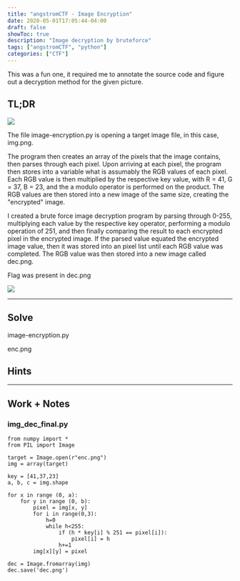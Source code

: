 ```yaml
---
title: "angstromCTF - Image Encryption"
date: 2020-05-01T17:05:44-04:00
draft: false
showToc: true
description: "Image decryption by bruteforce"
tags: ["angstromCTF", "python"]
categories: ["CTF"]
---
```

<!-- ---
layout: post
title: Image Encryption - Angstrom
subtitle: My solution to the Image Encryption challenge on AngstromCTF
image: /assets/img/angstrom/postimage.png
tags: angstromctf
--- -->

This was a fun one, it required me to annotate the source code and figure out a decryption method for the given picture.


## TL;DR

![](/angstrom/enc.png)


The file image-encryption.py is opening a target image file, in this case, img.png.

The program then creates an array of the pixels that the image contains, then parses through each pixel. Upon arriving at each pixel, the program then stores into a variable what is assumably the RGB values of each pixel. Each RGB value is then multiplied by the respective key value, with R = 41, G = 37, B = 23, and the a modulo operator is performed on the product. The RGB values are then stored into a new image of the same size, creating the "encrypted" image.


I created a brute force image decryption program by parsing through 0-255, multiplying each value by the respective key operator, performing a modulo operation of 251, and then finally comparing the result to each encrypted pixel in the encrypted image. If the parsed value equated the encrypted image value, then it was stored into an pixel list until each RGB value was completed. The RGB value was then stored into a new image called dec.png.

Flag was present in dec.png

![](/angstrom/dec.png)

---
## Solve

image-encryption.py 

enc.png

## Hints


---
## Work + Notes

### img_dec_final.py

```
from numpy import *
from PIL import Image

target = Image.open(r"enc.png")
img = array(target)

key = [41,37,23]
a, b, c = img.shape

for x in range (0, a): 
    for y in range (0, b): 
        pixel = img[x, y] 
        for i in range(0,3):
            h=0
            while h<255: 
                if (h * key[i] % 251 == pixel[i]): 
                    pixel[i] = h
                h+=1
        img[x][y] = pixel

dec = Image.fromarray(img)
dec.save('dec.png')
```
 
